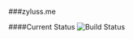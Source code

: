 ###zyluss.me


####Current Status
![Build Status](https://travis-ci.org/github/github-services.svg)
